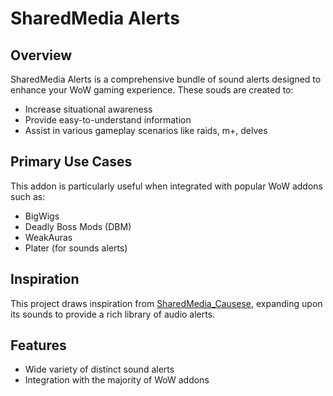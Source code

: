 # SharedMedia Alerts

## Overview
SharedMedia Alerts is a comprehensive bundle of sound alerts designed to enhance your WoW gaming experience. These souds are created to:

- Increase situational awareness
- Provide easy-to-understand information
- Assist in various gameplay scenarios like raids, m+, delves

## Primary Use Cases
This addon is particularly useful when integrated with popular WoW addons such as:

- BigWigs
- Deadly Boss Mods (DBM)
- WeakAuras
- Plater (for sounds alerts)

## Inspiration
This project draws inspiration from [SharedMedia_Causese](https://www.curseforge.com/wow/addons/sharedmedia_causese), expanding upon its sounds to provide a rich library of audio alerts.

## Features
- Wide variety of distinct sound alerts
- Integration with the majority of WoW addons